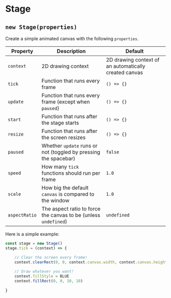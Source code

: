 # Stage

## `new Stage(properties)`

Create a simple animated canvas with the following `properties`.

| Property      | Description                                                     | Default                                               |
| ------------- | --------------------------------------------------------------- | ----------------------------------------------------- |
| `context`     | 2D drawing context                                              | 2D drawing context of an automatically created canvas |
| `tick`        | Function that runs every frame                                  | `() => {}`                                            |
| `update`      | Function that runs every frame (except when `paused`)           | `() => {}`                                            |
| `start`       | Function that runs after the stage starts                       | `() => {}`                                            |
| `resize`      | Function that runs after the screen resizes                     | `() => {}`                                            |
| `paused`      | Whether `update` runs or not (toggled by pressing the spacebar) | `false`                                               |
| `speed`       | How many `tick` functions should run per frame                  | `1.0`                                                 |
| `scale`       | How big the default `canvas` is compared to the window          | `1.0`                                                 |
| `aspectRatio` | The aspect ratio to force the canvas to be (unless `undefined`) | `undefined`                                           |

Here is a simple example:

```javascript
const stage = new Stage()
stage.tick = (context) => {

    // Clear the screen every frame!
    context.clearRect(0, 0, context.canvas.width, context.canvas.height)
    
    // Draw whatever you want!
    context.fillStyle = BLUE
    context.fillRect(0, 0, 10, 10)
    
}
```